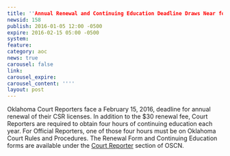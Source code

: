 ```yaml
---
title: ''Annual Renewal and Continuing Education Deadline Draws Near for Oklahoma Court Reporters''
newsid: 158
publish: 2016-01-05 12:00 -0500
expire: 2016-02-15 05:00 -0500
system: 
feature: 
category: aoc
news: true
carousel: false
link: 
carousel_expire: 
carousel_content: ''''
layout: post
---
```

<p>Oklahoma Court Reporters face a February 15, 2016, deadline for annual renewal of their CSR licenses.  In addition to the $30 renewal fee, Court Reporters are required to obtain four hours of continuing education each year.  For Official Reporters, one of those four hours must be on Oklahoma Court Rules and Procedures.  The Renewal Form and Continuing Education forms are available under the <a href="http://www.oscn.net/static/forms/aoc_forms/csr.asp" target="_blank">Court Reporter</a> section of OSCN.</p>
